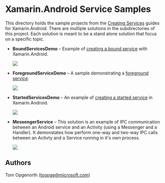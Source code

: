 # Xamarin.Android Service Samples

This directory holds the sample projects from the [Creating Services](https://developer.xamarin.com/guides/android/application_fundamentals/services/) guides for Xamarin.Android. There are multiple solutions in the subdirectories of this project. Each solution is meant to be a stand alone solution that focus on a specific topic.

* **BoundServicesDemo** &ndash; Example of [creating a bound service](https://developer.xamarin.com/guides/android/application_fundamentals/services/creating-a-service/bound-services/) with Xamarin.Android.

    ![](./Screenshots/bound-service.png)

* **ForegroundServiceDemo** &ndash; A sample demonstrating a [foreground service](https://developer.xamarin.com/guides/android/application_fundamentals/services/foreground-services/).

    ![](./Screenshots/foreground-service.png)

* **StartedServicesDemo** &ndash; An example of [creating a started service](https://developer.xamarin.com/guides/android/application_fundamentals/services/creating-a-service/started-services/) in Xamarin.Android.

    ![](./Screenshots/started-service.png)

* **MessengerService** &ndash; This solution is an example of IPC communication between an Android service and an Activity (using a Messenger and a Handler). It demonstates how perform one-way and two-way IPC calls between an Activty and a Service running in it's own process.

    ![](./Screenshots/service-messenger-activity.png)

## Authors

Tom Opgenorth (toopge@microsoft.com)